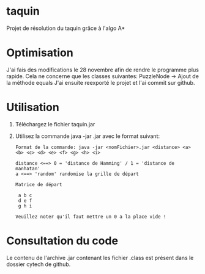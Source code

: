 # taquin
Projet de résolution du taquin grâce à l'algo A*

# Optimisation
J'ai fais des modifications le 28 novembre afin de rendre le programme plus rapide. Cela ne concerne que les classes suivantes:
PuzzleNode -> Ajout de la méthode equals
J'ai ensuite reexporté le projet et l'ai commit sur github.

# Utilisation
1. Téléchargez le fichier taquin.jar
2. Utilisez la commande java -jar <NomDuFichier>.jar avec le format suivant:

       Format de la commande: java -jar <nomFichier>.jar <distance> <a> <b> <c> <d> <e> <f> <g> <h> <i>
    
       distance <==> 0 = 'distance de Hamming' / 1 = 'distance de manhatan'
       a <==> 'random' randomise la grille de départ
      
       Matrice de départ
      
        a b c
        d e f
        g h i
       
       Veuillez noter qu'il faut mettre un 0 a la place vide !

# Consultation du code
Le contenu de l'archive .jar contenant les fichier .class est présent dans le dossier cytech de github.
